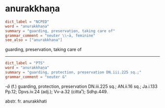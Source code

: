 # anurakkhaṇa

``` toml
dict_label = "NCPED"
word = "anurakkhaṇa"
summary = "guarding, preservation, taking care of"
grammar_comment = "neuter \\~ā, feminine"
see_also = ["anurakkhana"]
```

guarding, preservation, taking care of

--------------------

``` toml
dict_label = "PTS"
word = "anurakkhaṇa"
summary = "guarding, protection, preservation DN.iii.225 sq.;"
grammar_comment = "neuter &"
```

*\-ā* (f.) guarding, protection, preservation DN.iii.225 sq.; AN.ii.16 sq.; Ja.i.133 Pp.12; Dpvs.iv.24 (adj.); Vv\-a.32 (citta˚); Sdhp.449.

abstr. fr. anurakkhati

